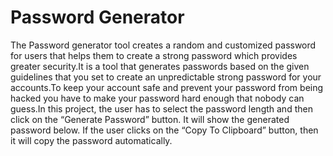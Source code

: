 # Password Generator

The Password generator tool creates a random and customized password for users that helps them to create a strong password which provides greater security.It is a tool that generates passwords based on the given guidelines that you set to create an unpredictable strong password for your accounts.To keep your account safe and prevent your password from being hacked you have to make your password hard enough that nobody can guess.In this project, the user has to select the password length and then click on the “Generate Password” button. It will show the generated password below. If the user clicks on the “Copy To Clipboard” button, then it will copy the password automatically.



